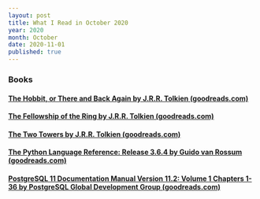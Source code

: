 ```yaml
---
layout: post
title: What I Read in October 2020
year: 2020
month: October
date: 2020-11-01
published: true
---
```


### Books

#### [The Hobbit, or There and Back Again by J.R.R. Tolkien (goodreads.com)](https://www.goodreads.com/book/show/5907)

#### [The Fellowship of the Ring by J.R.R. Tolkien (goodreads.com)](https://www.goodreads.com/book/show/3263607)

#### [The Two Towers by J.R.R. Tolkien (goodreads.com)](https://www.goodreads.com/book/show/222910)

#### [The Python Language Reference: Release 3.6.4 by Guido van Rossum (goodreads.com)](https://www.goodreads.com/book/show/45833191)

#### [PostgreSQL 11 Documentation Manual Version 11.2: Volume 1 Chapters 1-36 by PostgreSQL Global Development Group (goodreads.com)](https://www.goodreads.com/book/show/50164099)